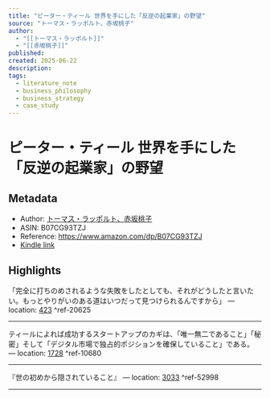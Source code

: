 ```yaml
---
title: "ピーター・ティール 世界を手にした「反逆の起業家」の野望"
source: "トーマス・ラッポルト、赤坂桃子"
author:
  - "[[トーマス・ラッポルト]]"
  - "[[赤坂桃子]]"
published: 
created: 2025-06-22
description: 
tags:
  - literature_note
  - business_philosophy
  - business_strategy
  - case_study
---
```

# ピーター・ティール 世界を手にした「反逆の起業家」の野望
## Metadata
* Author: [トーマス・ラッポルト、赤坂桃子](https://www.amazon.comundefined)
* ASIN: B07CG93TZJ
* Reference: https://www.amazon.com/dp/B07CG93TZJ
* [Kindle link](kindle://book?action=open&asin=B07CG93TZJ)

## Highlights
「完全に打ちのめされるような失敗をしたとしても、それがどうしたと言いたい。もっとやりがいのある道はいつだって見つけられるんですから」 — location: [423](kindle://book?action=open&asin=B07CG93TZJ&location=423) ^ref-20625

---
ティールによれば成功するスタートアップのカギは、「唯一無二であること」「秘密」そして「デジタル市場で独占的ポジションを確保していること」である。 — location: [1728](kindle://book?action=open&asin=B07CG93TZJ&location=1728) ^ref-10680

---
『世の初めから隠されていること』 — location: [3033](kindle://book?action=open&asin=B07CG93TZJ&location=3033) ^ref-52998

---
